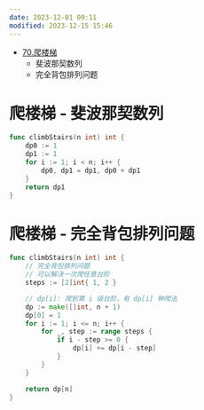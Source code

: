 ```yaml
---
date: 2023-12-01 09:11
modified: 2023-12-15 15:46
---
```

- [70.爬楼梯](https://leetcode.cn/problems/climbing-stairs/)
	- 斐波那契数列
	- 完全背包排列问题

# 爬楼梯 - 斐波那契数列

```go
func climbStairs(n int) int {
	dp0 := 1
	dp1 := 1
	for i := 1; i < n; i++ {
		dp0, dp1 = dp1, dp0 + dp1
	}
	return dp1
}
```

# 爬楼梯 - 完全背包排列问题

```go
func climbStairs(n int) int {
	// 完全背包排列问题
	// 可以解决一次爬任意台阶
	steps := [2]int{ 1, 2 }

	// dp[i]: 爬到第 i 级台阶，有 dp[i] 种爬法
	dp := make([]int, n + 1)
	dp[0] = 1
	for i := 1; i <= n; i++ {
		for _, step := range steps {
			if i - step >= 0 {
				dp[i] += dp[i - step]
			}
		}
	}

	return dp[n]
}
```
